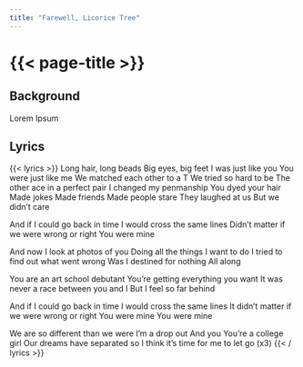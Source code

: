 ```yaml
---
title: "Farewell, Licorice Tree"
---
```

# {{< page-title >}}

## Background
Lorem Ipsum

## Lyrics
{{< lyrics >}}
Long hair, long beads
Big eyes, big feet
I was just like you
You were just like me
We matched each other to a T
We tried so hard to be
The other ace in a perfect pair
I changed my penmanship
You dyed your hair
Made jokes
Made friends
Made people stare
They laughed at us
But we didn’t care

And if I could go back in time
I would cross the same lines
Didn’t matter if we were wrong or right
You were mine

And now I look at photos of you
Doing all the things I want to do
I tried to find out what went wrong
Was I destined for nothing
All along

You are an art school debutant
You’re getting everything you want
It was never a race between you and I
But I feel so far behind

And if I could go back in time
I would cross the same lines
It didn’t matter if we were wrong or right
You were mine
You were mine

We are so different than we were
I’m a drop out
And you
You’re a college girl
Our dreams have separated so
I think it’s time for me to let go
(x3)
{{< / lyrics >}}
